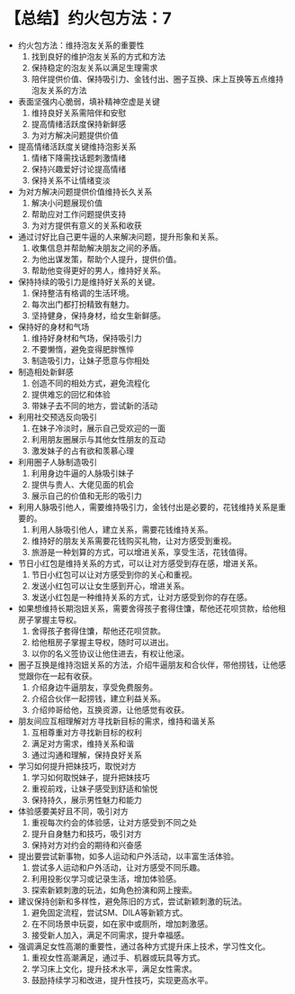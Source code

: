 # 【总结】约火包方法：7

-   约火包方法：维持泡友关系的重要性
    1.  找到良好的维护泡友关系的方式和方法
    2.  保持稳定的泡友关系以满足生理需求
    3.  陪伴提供价值、保持吸引力、金钱付出、圈子互换、床上互换等五点维持泡友关系的方法
-   表面坚强内心脆弱，填补精神空虚是关键
    1.  维持良好关系需陪伴和安慰
    2.  提高情绪活跃度保持新鲜感
    3.  为对方解决问题提供价值
-   提高情绪活跃度关键维持泡影关系
    1.  情绪下降需找话题刺激情绪
    2.  保持兴趣爱好讨论提高情绪
    3.  保持关系不让情绪变淡
-   为对方解决问题提供价值维持长久关系
    1.  解决小问题展现价值
    2.  帮助应对工作问题提供支持
    3.  为对方提供有意义的关系和收获
-   通过讨好比自己更牛逼的人来解决问题，提升形象和关系。
    1.  收集信息并帮助解决朋友之间的矛盾。
    2.  为他出谋发策，帮助个人提升，提供价值。
    3.  帮助他变得更好的男人，维持好关系。
-   保持持续的吸引力是维持好关系的关键。
    1.  保持整洁有格调的生活环境。
    2.  每次出门都打扮精致有魅力。
    3.  坚持健身，保持身材，给女生新鲜感。
-   保持好的身材和气场
    1.  维持好身材和气场，保持吸引力
    2.  不要懒惰，避免变得肥胖憔悴
    3.  制造吸引力，让妹子愿意与你相处
-   制造相处新鲜感
    1.  创造不同的相处方式，避免流程化
    2.  提供难忘的回忆和体验
    3.  带妹子去不同的地方，尝试新的活动
-   利用社交预选反向吸引
    1.  在妹子冷淡时，展示自己受欢迎的一面
    2.  利用朋友圈展示与其他女性朋友的互动
    3.  激发妹子的占有欲和羡慕心理
-   利用圈子人脉制造吸引
    1.  利用身边牛逼的人脉吸引妹子
    2.  提供与贵人、大佬见面的机会
    3.  展示自己的价值和无形的吸引力
-   利用人脉吸引他人，需要维持吸引力，金钱付出是必要的，花钱维持关系是重要的。
    1.  利用人脉吸引他人，建立关系，需要花钱维持关系。
    2.  维持好的朋友关系需要花钱购买礼物，让对方感受到重视。
    3.  旅游是一种划算的方式，可以增进关系，享受生活，花钱值得。
-   节日小红包是维持关系的方式，可以让对方感受到存在感，增进关系。
    1.  节日小红包可以让对方感受到你的关心和重视。
    2.  发送小红包可以让女生感到开心，增进关系。
    3.  发送小红包是一种维持关系的方式，让对方感受到你的存在感。
-   如果想维持长期泡妞关系，需要舍得孩子套得住馕，帮他还花呗贷款，给他租房子掌握主导权。
    1.  舍得孩子套得住馕，帮他还花呗贷款。
    2.  给他租房子掌握主导权，随时可以进出。
    3.  以你的名义签协议让他住进去，有权让他滚。
-   圈子互换是维持泡妞关系的方法，介绍牛逼朋友和合伙伴，带他捞钱，让他感觉跟你在一起有收获。
    1.  介绍身边牛逼朋友，享受免费服务。
    2.  介绍合伙伴一起捞钱，建立利益关系。
    3.  介绍帅哥给他，互换资源，让他感觉有收获。
-   朋友间应互相理解对方寻找新目标的需求，维持和谐关系
    1.  互相尊重对方寻找新目标的权利
    2.  满足对方需求，维持关系和谐
    3.  通过沟通和理解，保持良好关系
-   学习如何提升把妹技巧，取悦对方
    1.  学习如何取悦妹子，提升把妹技巧
    2.  重视前戏，让妹子感受到舒适和愉悦
    3.  保持持久，展示男性魅力和能力
-   体验感要美好且不同，吸引对方
    1.  重视每次约会的体验感，让对方感受到不同之处
    2.  提升自身魅力和技巧，吸引对方
    3.  保持对方对约会的期待和兴奋感
-   提出要尝试新事物，如多人运动和户外活动，以丰富生活体验。
    1.  尝试多人运动和户外活动，让对方感受不同乐趣。
    2.  利用投影仪学习或记录生活，增加体验感。
    3.  探索新颖刺激的玩法，如角色扮演和网上搜索。
-   建议保持创新和多样性，避免陈旧的方式，尝试新颖刺激的玩法。
    1.  避免固定流程，尝试SM、DILA等新颖方式。
    2.  在不同场景中玩耍，如在家中或厕所，增加刺激感。
    3.  接受新人加入，满足不同需求，提升幸福感。
-   强调满足女性高潮的重要性，通过各种方式提升床上技术，学习性文化。
    1.  重视女性高潮满足，通过手、机器或玩具等方式。
    2.  学习床上文化，提升技术水平，满足女性需求。
    3.  鼓励持续学习和改进，提升性技巧，实现更高水平。